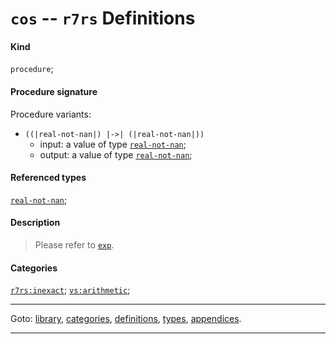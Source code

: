 

<a id='definition__r7rs__cos'></a>

# `cos` -- `r7rs` Definitions


#### Kind

`procedure`;


#### Procedure signature

Procedure variants:
 * `((|real-not-nan|) |->| (|real-not-nan|))`
   * input: a value of type [`real-not-nan`](../../r7rs/types/real-not-nan.md#type__r7rs__real-not-nan);
   * output: a value of type [`real-not-nan`](../../r7rs/types/real-not-nan.md#type__r7rs__real-not-nan);


#### Referenced types

[`real-not-nan`](../../r7rs/types/real-not-nan.md#type__r7rs__real-not-nan);


#### Description

> Please refer to [`exp`](../../r7rs/definitions/exp.md#definition__r7rs__exp).


#### Categories

[`r7rs:inexact`](../../r7rs/categories/r7rs_3a_inexact.md#category__r7rs__r7rs_3a_inexact);
[`vs:arithmetic`](../../r7rs/categories/vs_3a_arithmetic.md#category__r7rs__vs_3a_arithmetic);

----

Goto: [library](../../r7rs/_index.md#library__r7rs), [categories](../../r7rs/categories/_index.md#toc__r7rs__categories), [definitions](../../r7rs/definitions/_index.md#toc__r7rs__definitions), [types](../../r7rs/types/_index.md#toc__r7rs__types), [appendices](../../r7rs/appendices/_index.md#toc__r7rs__appendices).

----

